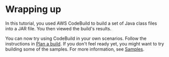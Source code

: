 # Wrapping up<a name="getting-started-cli-next-steps"></a>

In this tutorial, you used AWS CodeBuild to build a set of Java class files into a JAR file\. You then viewed the build's results\.

You can now try using CodeBuild in your own scenarios\. Follow the instructions in [Plan a build](planning.md)\. If you don't feel ready yet, you might want to try building some of the samples\. For more information, see [Samples](samples.md)\. 